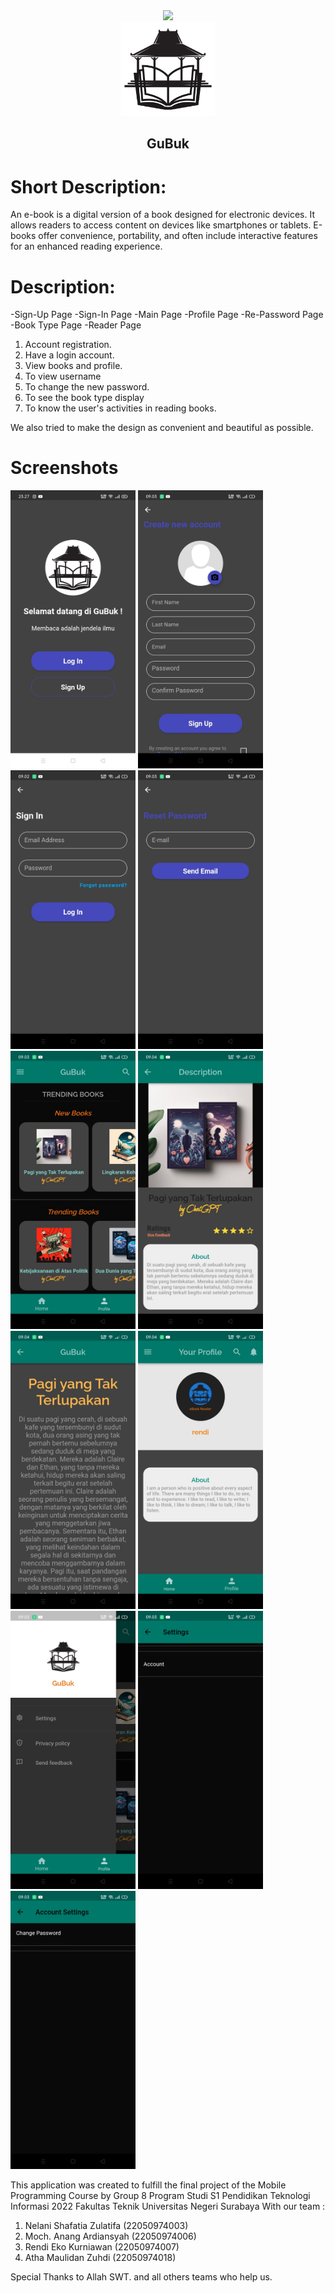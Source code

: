 <div align="center">
  <img src="/assets/images/Poster.png" width="550"/>
</div>
<div align="center">
  <img src="/assets/images/omah.png" width="150"/>
  <h2>GuBuk</h2>
</div>

# Short Description:
An e-book is a digital version of a book designed for electronic devices. It allows readers to access content on devices like smartphones or tablets. E-books offer convenience, portability, and often include interactive features for an enhanced reading experience.

# Description:
-Sign-Up Page
-Sign-In Page
-Main Page
-Profile Page
-Re-Password Page
-Book Type Page
-Reader Page

1. Account registration.
2. Have a login account.
3. View books and profile.
4. To view username 
5. To change the new password.
6. To see the book type display 
7. To know the user's activities in reading books.

We also tried to make the design as convenient and beautiful as possible.

# Screenshots
<img src="/assets/pdf/1.jpg" width="200"/> <img src="/assets/pdf/2.jpg" width="200"/> <img src="/assets/pdf/3.jpg" width="200"/> <img src="/assets/pdf/4.jpg" width="200"/> <img src="/assets/pdf/5.jpg" width="200"/> <img src="/assets/pdf/6.jpg" width="200"/> <img src="/assets/pdf/7.jpg" width="200"/> <img src="/assets/pdf/8.jpg" width="200"/> <img src="/assets/pdf/9.jpg" width="200"/> <img src="/assets/pdf/10.jpg" width="200"/> <img src="/assets/pdf/11.jpg" width="200"/>

This application was created to fulfill the final project of the Mobile Programming Course by Group 8 Program Studi S1 Pendidikan Teknologi Informasi 2022 Fakultas Teknik Universitas Negeri Surabaya With our team :
1. Nelani Shafatia Zulatifa (22050974003)
2. Moch. Anang Ardiansyah (22050974006)
3. Rendi Eko Kurniawan (22050974007)
4. Atha Maulidan Zuhdi (22050974018)

Special Thanks to 
Allah SWT. 
and all others teams who help us.
